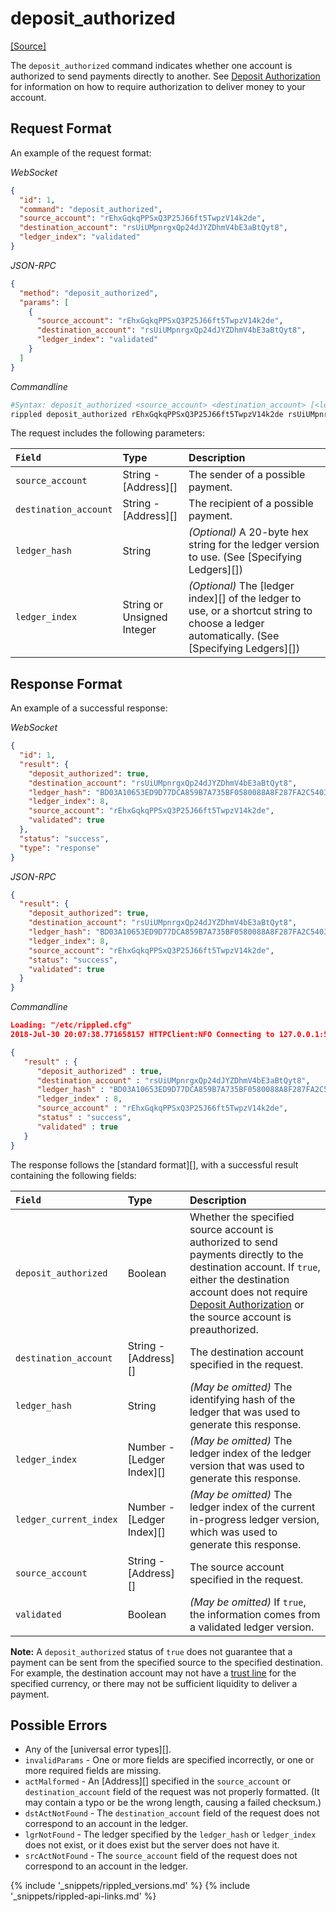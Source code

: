 # deposit_authorized
[[Source]](https://github.com/ripple/rippled/blob/817d2339b8632cb2f97d3edd6f7af33aa7631744/src/ripple/rpc/handlers/DepositAuthorized.cpp "Source")

The `deposit_authorized` command indicates whether one account is authorized to send payments directly to another. See [Deposit Authorization](depositauth.html) for information on how to require authorization to deliver money to your account.

## Request Format
An example of the request format:

<!-- MULTICODE_BLOCK_START -->

*WebSocket*

```json
{
  "id": 1,
  "command": "deposit_authorized",
  "source_account": "rEhxGqkqPPSxQ3P25J66ft5TwpzV14k2de",
  "destination_account": "rsUiUMpnrgxQp24dJYZDhmV4bE3aBtQyt8",
  "ledger_index": "validated"
}
```

*JSON-RPC*

```json
{
  "method": "deposit_authorized",
  "params": [
    {
      "source_account": "rEhxGqkqPPSxQ3P25J66ft5TwpzV14k2de",
      "destination_account": "rsUiUMpnrgxQp24dJYZDhmV4bE3aBtQyt8",
      "ledger_index": "validated"
    }
  ]
}
```

*Commandline*

```bash
#Syntax: deposit_authorized <source_account> <destination_account> [<ledger>]
rippled deposit_authorized rEhxGqkqPPSxQ3P25J66ft5TwpzV14k2de rsUiUMpnrgxQp24dJYZDhmV4bE3aBtQyt8 validated
```

<!-- MULTICODE_BLOCK_END -->

The request includes the following parameters:

| `Field`               | Type                       | Description             |
|:----------------------|:---------------------------|:------------------------|
| `source_account`      | String - [Address][]       | The sender of a possible payment. |
| `destination_account` | String - [Address][]       | The recipient of a possible payment. |
| `ledger_hash`         | String                     | _(Optional)_ A 20-byte hex string for the ledger version to use. (See [Specifying Ledgers][]) |
| `ledger_index`        | String or Unsigned Integer | _(Optional)_ The [ledger index][] of the ledger to use, or a shortcut string to choose a ledger automatically. (See [Specifying Ledgers][]) |


## Response Format

An example of a successful response:

<!-- MULTICODE_BLOCK_START -->

*WebSocket*

```json
{
  "id": 1,
  "result": {
    "deposit_authorized": true,
    "destination_account": "rsUiUMpnrgxQp24dJYZDhmV4bE3aBtQyt8",
    "ledger_hash": "BD03A10653ED9D77DCA859B7A735BF0580088A8F287FA2C5403E0A19C58EF322",
    "ledger_index": 8,
    "source_account": "rEhxGqkqPPSxQ3P25J66ft5TwpzV14k2de",
    "validated": true
  },
  "status": "success",
  "type": "response"
}
```

*JSON-RPC*

```json
{
  "result": {
    "deposit_authorized": true,
    "destination_account": "rsUiUMpnrgxQp24dJYZDhmV4bE3aBtQyt8",
    "ledger_hash": "BD03A10653ED9D77DCA859B7A735BF0580088A8F287FA2C5403E0A19C58EF322",
    "ledger_index": 8,
    "source_account": "rEhxGqkqPPSxQ3P25J66ft5TwpzV14k2de",
    "status": "success",
    "validated": true
  }
}
```

*Commandline*

```json
Loading: "/etc/rippled.cfg"
2018-Jul-30 20:07:38.771658157 HTTPClient:NFO Connecting to 127.0.0.1:5005

{
   "result" : {
      "deposit_authorized" : true,
      "destination_account" : "rsUiUMpnrgxQp24dJYZDhmV4bE3aBtQyt8",
      "ledger_hash" : "BD03A10653ED9D77DCA859B7A735BF0580088A8F287FA2C5403E0A19C58EF322",
      "ledger_index" : 8,
      "source_account" : "rEhxGqkqPPSxQ3P25J66ft5TwpzV14k2de",
      "status" : "success",
      "validated" : true
   }
}
```

<!-- MULTICODE_BLOCK_END -->

The response follows the [standard format][], with a successful result containing the following fields:

| `Field`                | Type                      | Description             |
|:-----------------------|:--------------------------|:------------------------|
| `deposit_authorized`   | Boolean                   | Whether the specified source account is authorized to send payments directly to the destination account. If `true`, either the destination account does not require [Deposit Authorization](depositauth.html) or the source account is preauthorized. |
| `destination_account`  | String - [Address][]      | The destination account specified in the request. |
| `ledger_hash`          | String                    | _(May be omitted)_ The identifying hash of the ledger that was used to generate this response. |
| `ledger_index`         | Number - [Ledger Index][] | _(May be omitted)_ The ledger index of the ledger version that was used to generate this response. |
| `ledger_current_index` | Number - [Ledger Index][] | _(May be omitted)_ The ledger index of the current in-progress ledger version, which was used to generate this response. |
| `source_account`       | String - [Address][]      | The source account specified in the request. |
| `validated`            | Boolean                   | _(May be omitted)_ If `true`, the information comes from a validated ledger version. |

**Note:** A `deposit_authorized` status of `true` does not guarantee that a payment can be sent from the specified source to the specified destination. For example, the destination account may not have a [trust line](trust-lines-and-issuing.html) for the specified currency, or there may not be sufficient liquidity to deliver a payment.

## Possible Errors

* Any of the [universal error types][].
* `invalidParams` - One or more fields are specified incorrectly, or one or more required fields are missing.
* `actMalformed` - An [Address][] specified in the `source_account` or `destination_account` field of the request was not properly formatted. (It may contain a typo or be the wrong length, causing a failed checksum.)
* `dstActNotFound` - The `destination_account` field of the request does not correspond to an account in the ledger.
* `lgrNotFound` - The ledger specified by the `ledger_hash` or `ledger_index` does not exist, or it does exist but the server does not have it.
* `srcActNotFound` - The `source_account` field of the request does not correspond to an account in the ledger.


{% include '_snippets/rippled_versions.md' %}
{% include '_snippets/rippled-api-links.md' %}
